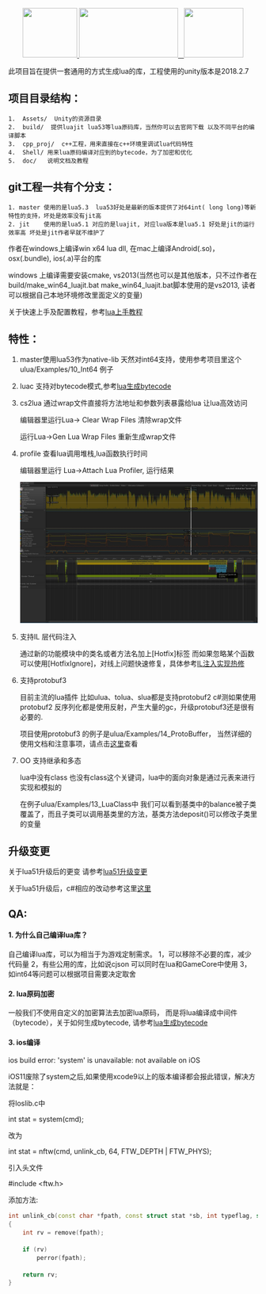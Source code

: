 <p align="center">
    <a href="https://www.lua.org/">
	    <img src="http://www.runoob.com/manual/lua53doc/logo.gif" width="110" height="100" target="_blank">
	</a>
	<a href="https://unity3d.com/cn/">
	    <img src="https://huailiang.github.io/img/unity.jpeg" width="200" height="100" target="_blank">
	</a>
    	<a href="https://huailiang.github.io/">
    	<img src="https://huailiang.github.io/img/avatar-Alex.jpg" width="120" height="100" target="_blank">
   	</a>
</p>

此项目旨在提供一套通用的方式生成lua的库，工程使用的unity版本是2018.2.7


## 项目目录结构：
```
1.  Assets/  Unity的资源目录
2.  build/  提供luajit lua53等lua原码库，当然你可以去官网下载 以及不同平台的编译脚本
3.  cpp_proj/  c++工程，用来直接在c++环境里调试lua代码特性 
4.  Shell/ 用来lua原码编译对应到的bytecode，为了加密和优化
5.  doc/   说明文档及教程
```


## git工程一共有个分支：
```
1. master 使用的是lua5.3  lua53好处是最新的版本提供了对64int( long long)等新特性的支持，坏处是效率没有jit高
2. jit    使用的是lua5.1 对应的是luajit, 对应lua版本是lua5.1 好处是jit的运行效率高 坏处是jit作者早就不维护了
```


作者在windows上编译win x64 lua dll, 在mac上编译Android(.so)，osx(.bundle), ios(.a)平台的库

windows 上编译需要安装cmake, vs2013(当然也可以是其他版本，只不过作者在build/make_win64_luajit.bat make_win64_luajit.bat脚本使用的是vs2013, 读者可以根据自己本地环境修改里面定义的变量)


关于快速上手及配置教程，参考[lua上手教程](/doc/tutor.md)

## 特性：


1. master使用lua53作为native-lib 天然对int64支持，使用参考项目里这个ulua/Examples/10_Int64 例子


2. luac 支持对bytecode模式,参考[lua生成bytecode](/doc/bytecode.md?_blank)


3. cs2lua 通过wrap文件直接将方法地址和参数列表暴露给lua 让lua高效访问
	
	编辑器里运行Lua-> Clear Wrap Files 清除wrap文件

	运行Lua->Gen Lua Wrap Files 重新生成wrap文件

4. profile 查看lua调用堆栈,lua函数执行时间
	
	编辑器里运行 Lua->Attach Lua Profiler, 运行结果

	![](/doc/img/profile.jpg)

5. 支持IL 层代码注入

	通过新的功能模块中的类名或者方法名加上[Hotfix]标签 而如果忽略某个函数可以使用[HotfixIgnore]，对线上问题快速修复，具体参考[IL注入实现热修](/doc/IL.md)

6. 支持protobuf3
	
	目前主流的lua插件 比如ulua、tolua、slua都是支持protobuf2  c#测如果使用protobuf2 反序列化都是使用反射，产生大量的gc，升级protobuf3还是很有必要的.

	项目使用protobuf3 的例子是ulua/Examples/14_ProtoBuffer， 当然详细的使用文档和注意事项，请点击[这里](/doc/pb.md)查看

7. OO 支持继承和多态

	lua中没有class 也没有class这个关键词，lua中的面向对象是通过元表来进行实现和模拟的

	在例子ulua/Examples/13_LuaClass中 我们可以看到基类中的balance被子类覆盖了，而且子类可以调用基类里的方法，基类方法deposit()可以修改子类里的变量

	

## 升级变更

关于lua51升级后的更变 请参考[lua51升级变更](/doc/luachanges.md)

关于lua51升级后，c#相应的改动参考这里[这里](/doc/ulua53.md)



## QA:

#### 1. 为什么自己编译lua库？


自己编译lua库，可以为相当于为游戏定制需求。
1，可以移除不必要的库，减少代码量 
2，有些公用的库，比如说cjson 可以同时在lua和GameCore中使用
3，如int64等问题可以根据项目需要决定取舍


#### 2. lua原码加密


一般我们不使用自定义的加密算法去加密lua原码， 而是将lua编译成中间件（bytecode），关于如何生成bytecode, 请参考[lua生成bytecode](/doc/bytecode.md?_blank)

#### 3. ios编译

ios build error: 'system' is unavailable: not available on iOS


iOS11废除了system之后,如果使用xcode9以上的版本编译都会报此错误，解决方法就是：

将loslib.c中

int stat = system(cmd);

改为

int stat = nftw(cmd, unlink_cb, 64, FTW_DEPTH | FTW_PHYS);

引入头文件

#include <ftw.h>

添加方法:

```c++
int unlink_cb(const char *fpath, const struct stat *sb, int typeflag, struct FTW     *ftwbuf)
{
    int rv = remove(fpath);
    
    if (rv)
        perror(fpath);
    
    return rv;
}
```


